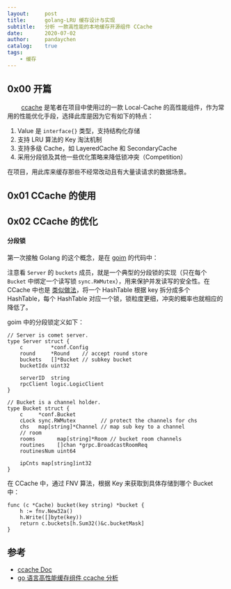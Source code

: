 ```yaml
---
layout:     post
title:      golang-LRU 缓存设计与实现
subtitle:   分析 一款高性能的本地缓存开源组件 CCache
date:       2020-07-02
author:     pandaychen
catalog:    true
tags:
    - 缓存
---
```



##  0x00    开篇
&emsp;&emsp; [ccache](https://github.com/karlseguin/ccache) 是笔者在项目中使用过的一款 Local-Cache 的高性能组件，作为常用的性能优化手段，选择此库是因为它有如下的特点：
1.  Value 是 `interface{}` 类型，支持结构化存储
2.  支持 LRU 算法的 Key 淘汰机制
3.  支持多级 Cache，如 LayeredCache 和 SecondaryCache
4.  采用分段锁及其他一些优化策略来降低锁冲突（Competition）

在项目，用此库来缓存那些不经常改动且有大量读请求的数据场景。

##  0x01  CCache 的使用


##  0x02  CCache 的优化

####  分段锁
第一次接触 Golang 的这个概念，是在 [goim](https://github.com/Terry-Mao/goim/blob/master/internal/comet/bucket.go) 的代码中：

注意看 `Server` 的 `buckets` 成员，就是一个典型的分段锁的实现（只在每个 `Bucket` 中绑定一个读写锁 `sync.RWMutex`），用来保护并发读写的安全性。在 CCache 中也是 [类似做法](https://github.com/karlseguin/ccache/blob/master/cache.go)，将一个 HashTable 根据 key 拆分成多个 HashTable，每个 HashTable 对应一个锁，锁粒度更细，冲突的概率也就相应的降低了。

goim 中的分段锁定义如下：
```golang
// Server is comet server.
type Server struct {
	c         *conf.Config
	round     *Round    // accept round store
	buckets   []*Bucket // subkey bucket
	bucketIdx uint32

	serverID  string
	rpcClient logic.LogicClient
}

// Bucket is a channel holder.
type Bucket struct {
	c     *conf.Bucket
	cLock sync.RWMutex        // protect the channels for chs
	chs   map[string]*Channel // map sub key to a channel
	// room
	rooms       map[string]*Room // bucket room channels
	routines    []chan *grpc.BroadcastRoomReq
	routinesNum uint64

	ipCnts map[string]int32
}
```

在 CCache 中，通过 FNV 算法，根据 Key 来获取到具体存储到哪个 Bucket 中：
```golang
func (c *Cache) bucket(key string) *bucket {
	h := fnv.New32a()
	h.Write([]byte(key))
	return c.buckets[h.Sum32()&c.bucketMask]
}
```

##  参考
-   [ccache Doc](https://github.com/karlseguin/ccache/blob/master/readme.md)
-   [go 语言高性能缓存组件 ccache 分析](https://juejin.im/post/5cb3e226e51d456e853f8119)